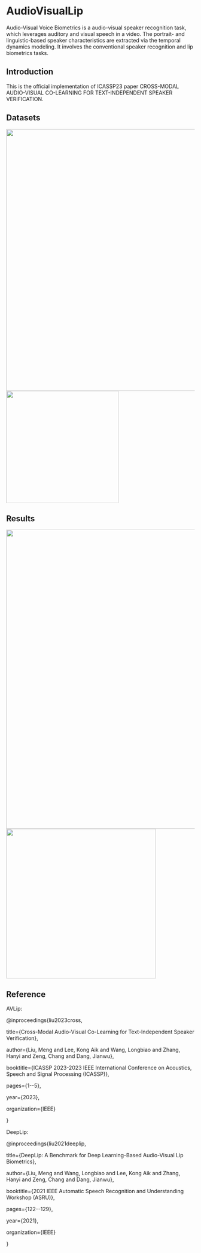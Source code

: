 # AudioVisualLip

Audio-Visual Voice Biometrics is a audio-visual speaker recognition task, which leverages auditory and visual speech in a video. The portrait- and linguistic-based speaker characteristics are extracted via the temporal dynamics modeling. It involves the conventional speaker recognition and lip biometrics tasks.

## Introduction
This is the official implementation of ICASSP23 paper CROSS-MODAL AUDIO-VISUAL CO-LEARNING FOR TEXT-INDEPENDENT SPEAKER VERIFICATION.

## Datasets
<img src="https://github.com/DanielMengLiu/AudioVisualLip/assets/45690014/d1f88a36-e874-49cd-a02c-25b98c423362" width="700">
<img src="https://github.com/DanielMengLiu/AudioVisualLip/assets/45690014/1f2d5917-8cd8-4e57-b0c7-872f020f2bf5" width="300" align="top">

## Results
<img src="https://github.com/DanielMengLiu/AudioVisualLip/assets/45690014/d70da2de-c2f8-417f-999d-2d9778ba719a" width="800">
<img src="https://github.com/DanielMengLiu/AudioVisualLip/assets/45690014/f548da67-f55a-4af0-9ec4-8a85b7ceff73" width="400">

## Reference
AVLip:

@inproceedings{liu2023cross,

  title={Cross-Modal Audio-Visual Co-Learning for Text-Independent Speaker Verification},
  
  author={Liu, Meng and Lee, Kong Aik and Wang, Longbiao and Zhang, Hanyi and Zeng, Chang and Dang, Jianwu},
  
  booktitle={ICASSP 2023-2023 IEEE International Conference on Acoustics, Speech and Signal Processing (ICASSP)},
  
  pages={1--5},
  
  year={2023},
  
  organization={IEEE}
  
}

DeepLip:

@inproceedings{liu2021deeplip,

  title={DeepLip: A Benchmark for Deep Learning-Based Audio-Visual Lip Biometrics},
  
  author={Liu, Meng and Wang, Longbiao and Lee, Kong Aik and Zhang, Hanyi and Zeng, Chang and Dang, Jianwu},
  
  booktitle={2021 IEEE Automatic Speech Recognition and Understanding Workshop (ASRU)},
  
  pages={122--129},
  
  year={2021},
  
  organization={IEEE}
  
}
